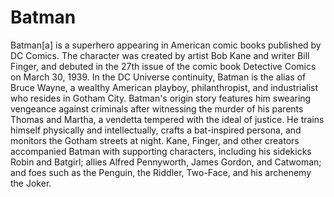 # Batman
Batman[a] is a superhero appearing in American comic books published by DC Comics. 
The character was created by artist Bob Kane and writer Bill Finger, and debuted in the 
27th issue of the comic book Detective Comics on March 30, 1939. In the DC Universe continuity, 
Batman is the alias of Bruce Wayne, a wealthy American playboy, philanthropist, and industrialist who 
resides in Gotham City. Batman's origin story features him swearing vengeance against criminals after 
witnessing the murder of his parents Thomas and Martha, a vendetta tempered with the ideal of justice. 
He trains himself physically and intellectually, crafts a bat-inspired persona, and monitors the Gotham 
streets at night. Kane, Finger, and other creators accompanied Batman with supporting characters, including 
his sidekicks Robin and Batgirl; allies Alfred Pennyworth, James Gordon, and Catwoman; and foes such as the Penguin, 
the Riddler, Two-Face, and his archenemy the Joker.
